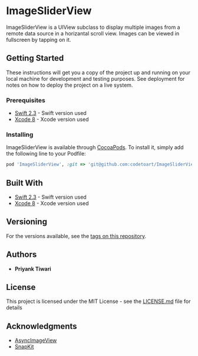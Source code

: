 # ImageSliderView

ImageSliderView is a UIView subclass to display multiple images from a remote data source in a horizantal scroll view. Images can be viewed in fullscreen by tapping on it.

## Getting Started

These instructions will get you a copy of the project up and running on your local machine for development and testing purposes. See deployment for notes on how to deploy the project on a live system.

### Prerequisites

* [Swift 2.3](https://swift.org/) - Swift version used
* [Xcode 8](https://developer.apple.com/xcode/) - Xcode version used

### Installing

ImageSliderView is available through [CocoaPods](http://cocoapods.org). To install
it, simply add the following line to your Podfile:

```ruby
pod 'ImageSliderView', :git => 'git@github.com:codetoart/ImageSliderView.git'
```

## Built With

* [Swift 2.3](https://swift.org/) - Swift version used
* [Xcode 8](https://developer.apple.com/xcode/) - Xcode version used

## Versioning

For the versions available, see the [tags on this repository](https://github.com/codetoart/ImageSliderView/tags). 

## Authors

* **Priyank Tiwari**

## License

This project is licensed under the MIT License - see the [LICENSE.md](LICENSE.md) file for details

## Acknowledgments

* [AsyncImageView](https://github.com/nicklockwood/AsyncImageView)
* [SnapKit](http://snapkit.io/)


